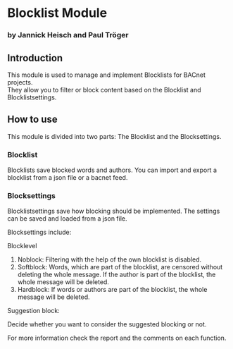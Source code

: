 # Blocklist Module
### by Jannick Heisch and Paul Tröger

## Introduction
This module is used to manage and implement Blocklists for BACnet projects. \
They allow you to filter or block content based on the Blocklist and Blocklistsettings.

## How to use

This module is divided into two parts: The Blocklist and the Blocksettings.

### Blocklist
Blocklists save blocked words and authors.
You can import and export a blocklist from a json file or a bacnet feed.



### Blocksettings
Blocklistsettings save how blocking should be implemented. 
The settings can be saved and loaded from a json file.

Blocksettings include:

Blocklevel
 
<ol>
<li>Noblock: Filtering with the help of the own blocklist is disabled.</li>
<li>Softblock: Words, which are part of the blocklist, are censored without deleting the
   whole message. If the author is part of the blocklist, the whole message will be deleted.</li>
<li>Hardblock: If words or authors are part of the blocklist, the whole message will be
   deleted.</li>
</ol>

Suggestion block:

Decide whether you want to consider the suggested blocking or not.

For more information check the report and the comments on each function.